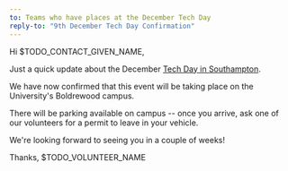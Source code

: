 ```yaml
---
to: Teams who have places at the December Tech Day
reply-to: "9th December Tech Day Confirmation"
---
```


Hi $TODO_CONTACT_GIVEN_NAME,

Just a quick update about the December [Tech Day in Southampton][event-page].

We have now confirmed that this event will be taking place on the University's Boldrewood campus.

There will be parking available on campus -- once you arrive, ask one of our volunteers for a permit to leave in your vehicle.

We're looking forward to seeing you in a couple of weeks!

Thanks,
$TODO_VOLUNTEER_NAME

[event-page]: https://studentrobotics.org/events/sr2024/southampton-tech-day-december/
